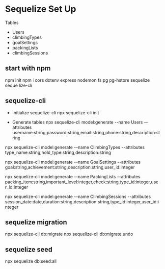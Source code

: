 # Sequelize Set Up

Tables
- Users
- climbingTypes
- goalSettings
- packingLists
- climbingSessions

## start with npm 
npm init
npm i cors dotenv express nodemon fs pg pg-hstore sequelize seque
lize-cli

## sequelize-cli 
- Initialize sequelize-cli
npx sequelize-cli init

- Generate tables
npx sequelize-cli model:generate --name Users --attributes username:string,password:string,email:string,phone:string,description:string

npx sequelize-cli model:generate --name ClimbingTypes --attributes type_name:string,hold_type:string,description:string

npx sequelize-cli model:generate --name GoalSettings --attributes goal:string,achievement:string,description:string,user_id:integer

npx sequelize-cli model:generate --name PackingLists --attributes packing_item:string,important_level:integer,check:string,type_id:integer,user_id:integer
    
npx sequelize-cli model:generate --name ClimbingSessions --attributes session_date:date,duration:string,description:string,type_id:integer,user_id:integer

## sequelize migration
npx sequelize-cli db:migrate
npx sequelize-cli db:migrate:undo

## sequelize seed
npx sequelize db:seed:all
